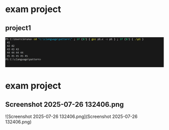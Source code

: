 # exam project

## project1
![project1](project1.png)

# exam project

## Screenshot 2025-07-26 132406.png
![Screenshot 2025-07-26 132406.png](Screenshot 2025-07-26 132406.png)
